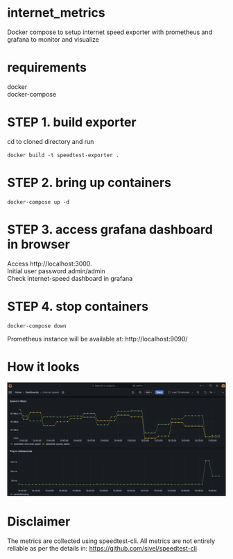 # internet_metrics
Docker compose to setup internet speed exporter with prometheus and grafana to monitor and visualize

# requirements
docker  
docker-compose

# STEP 1. build exporter
cd to cloned directory and run
```
docker build -t speedtest-exporter .
```
# STEP 2. bring up containers
```
docker-compose up -d
```
# STEP 3. access grafana dashboard in browser
Access http://localhost:3000.  
Initial user password admin/admin  
Check internet-speed dashboard in grafana

# STEP 4. stop containers
```
docker-compose down
```
Prometheus instance will be available at:
http://localhost:9090/

# How it looks

![internet speed dashboard](files/internet_metrics_screenshot.jpg)

# Disclaimer
The metrics are collected using speedtest-cli. All metrics are not entirely reliable as per the details in:
https://github.com/sivel/speedtest-cli
